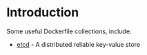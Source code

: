 # Introduction

Some useful Dockerfile collections, include:

- [etcd](https://github.com/coreos/etcd) - A distributed reliable key-value store
